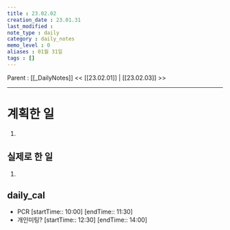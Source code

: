 ```yaml
---
title : 23.02.02
creation_date : 23.01.31
last_modified :
note_type : daily
category : daily_notes
memo_level : 0
aliases : 01월 31일
tags : []
---
```

Parent : [[_DailyNotes]]
<< [[23.02.01]] | [[23.02.03]] >>

---
# 계획한 일

1. 

## 실제로 한 일

1.  



## daily_cal
-  PCR [startTime:: 10:00]  [endTime:: 11:30]
-  개인미팅? [startTime:: 12:30]  [endTime:: 14:00]